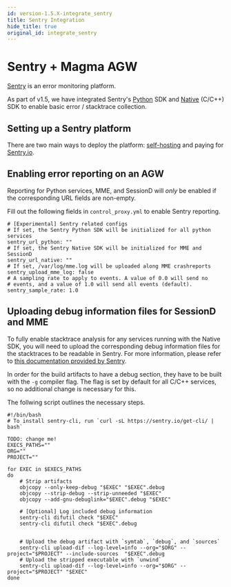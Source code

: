 ```yaml
---
id: version-1.5.X-integrate_sentry
title: Sentry Integration
hide_title: true
original_id: integrate_sentry
---
```


# Sentry + Magma AGW
[Sentry](https://sentry.io/welcome/) is an error monitoring platform.

As part of v1.5, we have integrated Sentry's [Python](https://docs.sentry.io/platforms/python/) SDK and [Native](https://docs.sentry.io/platforms/native/) (C/C++) SDK to enable basic error / stacktrace collection.

## Setting up a Sentry platform
There are two main ways to deploy the platform: [self-hosting](https://develop.sentry.dev/self-hosted/) and paying for [Sentry.io](https://sentry.io/pricing/).

## Enabling error reporting on an AGW
Reporting for Python services, MME, and SessionD will *only* be enabled if the corresponding URL fields are non-empty.

Fill out the following fields in `control_proxy.yml` to enable Sentry reporting.

```
# [Experimental] Sentry related configs
# If set, the Sentry Python SDK will be initialized for all python services
sentry_url_python: ""
# If set, the Sentry Native SDK will be initialized for MME and SessionD
sentry_url_native: ""
# If set, /var/log/mme.log will be uploaded along MME crashreports
sentry_upload_mme_log: false
# A sampling rate to apply to events. A value of 0.0 will send no
# events, and a value of 1.0 will send all events (default).
sentry_sample_rate: 1.0
```

## Uploading debug information files for SessionD and MME
To fully enable stacktrace analysis for any services running with the Native SDK, you will need to upload the corresponding debug information files for the stacktraces to be readable in Sentry.
For more information, please refer to [this documentation provided by Sentry](https://docs.sentry.io/platforms/android/data-management/debug-files/).

In order for the build artifacts to have a debug section, they have to be built with the `-g` compiler flag. The flag is set by default for all C/C++ services, so no additional change is necessary for this.

The follwing script outlines the necessary steps.

```
#!/bin/bash
# To install sentry-cli, run `curl -sL https://sentry.io/get-cli/ | bash`

TODO: change me!
EXECS_PATHS=""
ORG=""
PROJECT=""

for EXEC in $EXECS_PATHS
do
    # Strip artifacts
    objcopy --only-keep-debug "$EXEC" "$EXEC".debug
    objcopy --strip-debug --strip-unneeded "$EXEC"
    objcopy --add-gnu-debuglink="$EXEC".debug "$EXEC"

    # [Optional] Log included debug information
    sentry-cli difutil check "$EXEC"
    sentry-cli difutil check "$EXEC".debug


    # Upload the debug artifact with `symtab`, `debug`, and `sources`
    sentry-cli upload-dif --log-level=info --org="$ORG" --project="$PROJECT" --include-sources  "$EXEC".debug
    # Upload the stripped executable with `unwind`
    sentry-cli upload-dif --log-level=info --org="$ORG" --project="$PROJECT" "$EXEC"
done
```
